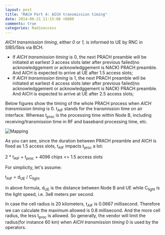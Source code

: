 ```yaml
---
layout: post
title: "RACH Part 4: AICH transmission timing"
date: 2014-06-21 11:15:08 +0800
comments: true
categories: Radioaccess
---
```


*AICH transmission timing*, either *0* or *1*, is informed to UE by RNC in SIB5/5bis via BCH. 

<!--more-->

* If *AICH transmission timing* is 0, the next PRACH preamble will be initiated at earliest 3 access slots later after previous failed(no acknowledggement or acknowledggement is NACK) PRACH preamble. And AICH is expected to arrive at UE after 1.5 access slots;
* If *AICH transmission timing* is 1, the next PRACH preamble will be initiated at earliest 4 access slots later after previous failed(no acknowledggement or acknowledggement is NACK) PRACH preamble. And AICH is expected to arrive at UE after 2.5 access slots;

Below figures show the timing of the whole PRACH process when *AICH transmission timing* is 0. t<sub>AIF</sub> stands for the transmission time on air interface. Whereas t<sub>proc</sub> is the processing time within Node B, including receiving/transmission time in RF and baseband processing time, etc.

![Mapping](https://dl.dropboxusercontent.com/u/6459697/blogimage/20140621_rach_part4_aich_transmission_timing.png)

As you can see, since the duration between PRACH preamble and AICH is fixed as 1.5 access slots, t<sub>AIF</sub> impacts t<sub>proc</sub> a lot:

2 * t<sub>AIF</sub> + t<sub>proc</sub> + 4096 chips <= 1.5 access slots

For simplicity, let's assume:

t<sub>AIF</sub> = d<sub>UE</sub> / C<sub>light</sub>

in above formula, d<sub>UE</sub> is the distance between Node B and UE while C<sub>light</sub> is the light speed, i.e. 3e8 meters per second.

In case the cell radius is 20 kilometers, t<sub>AIF</sub> is 0.0667 millisecond. Therefore we can calculate the maximum allowed is 0.8 millisecond. And the more cell radius, the less t<sub>proc</sub> is allowed. So generally, the vendor will limit the radius(for instance 60 km) when *AICH transmission timing* 0 is used by the operators. 



